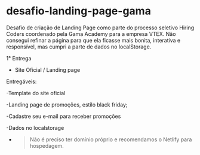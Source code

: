 # desafio-landing-page-gama
Desafio de criação de Landing Page como parte do processo seletivo Hiring Coders coordenado pela Gama Academy para a empresa VTEX.
Não consegui refinar a página para que ela ficasse mais bonita, interativa e responsível, mas cumpri a parte de dados no localStorage.

1° Entrega 

- Site Oficial / Landing page  

Entregáveis: 

-Template do site oficial 

-Landing page de promoções, estilo black friday; 

-Cadastre seu e-mail para receber promoções 

-Dados no localstorage

- >Não é preciso ter domínio próprio e recomendamos o Netlify para hospedagem.

